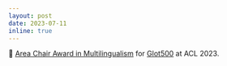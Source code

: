 ```yaml
---
layout: post
date: 2023-07-11
inline: true
---
```


🏅 [Area Chair Award in Multilingualism](https://2023.aclweb.org/program/best_papers/) for [Glot500](https://arxiv.org/abs/2305.12182) at ACL 2023.